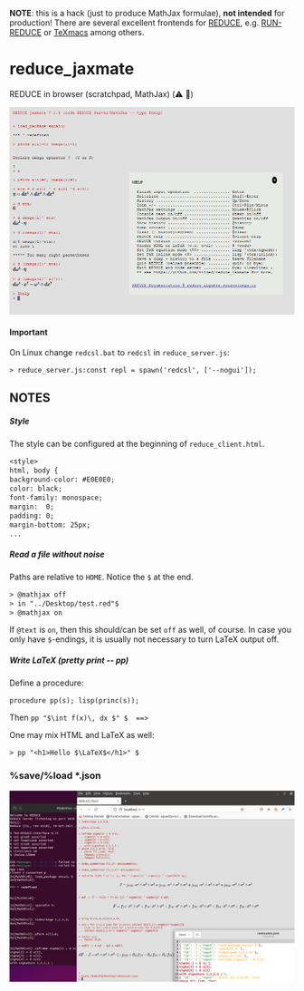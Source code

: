 **NOTE**: this is a hack (just to produce MathJax formulae), **not intended** for production! There are several excellent frontends for [REDUCE](https://reduce-algebra.sourceforge.io/), e.g.
[RUN-REDUCE](https://fjwright.github.io/Run-REDUCE/) or [TeXmacs](https://texmacs.org/tmweb/home/welcome.en.html) among others.

# reduce_jaxmate
REDUCE in browser (scratchpad, MathJax) (:warning: :construction:)

![red_jxmt1](docs/test.png)

#### Important
On Linux change `redcsl.bat` to `redcsl` in `reduce_server.js`:

```
> reduce_server.js:const repl = spawn('redcsl', ['--nogui']);
```

## NOTES

##### Style
The style can be configured at the beginning of `reduce_client.html`.

```
<style>
html, body {
background-color: #E0E0E0;
color: black;
font-family: monospace;
margin:  0;
padding: 0;
margin-bottom: 25px;
...
```



##### Read a file without noise 
Paths are relative to `HOME`. Notice the `$` at the end.

```
> @mathjax off
> in "../Desktop/test.red"$
> @mathjax on

```

If `@text` is `on`, then this should/can be set `off` as well, of course.
In case you only have `$`-endings, it is usually not necessary to turn
LaTeX output off. 

##### Write LaTeX (pretty print -- pp)
Define a procedure:

```
procedure pp(s); lisp(princ(s));
```

Then `pp "$\int f(x)\, dx $" $  ==>  `

One may mix HTML and LaTeX as well:

```
> pp "<h1>Hello $\LaTeX$</h1>" $
```

### %save/%load *.json

![red_jxmt1](docs/redsession.png)


